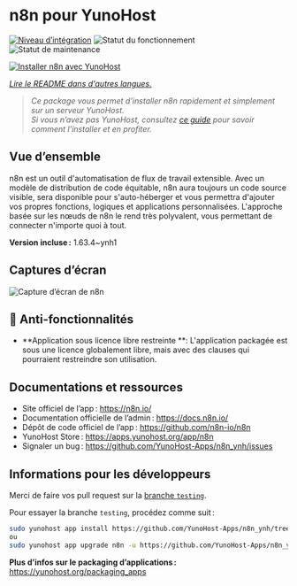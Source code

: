 <!--
Nota bene : ce README est automatiquement généré par <https://github.com/YunoHost/apps/tree/master/tools/readme_generator>
Il NE doit PAS être modifié à la main.
-->

# n8n pour YunoHost

[![Niveau d’intégration](https://dash.yunohost.org/integration/n8n.svg)](https://ci-apps.yunohost.org/ci/apps/n8n/) ![Statut du fonctionnement](https://ci-apps.yunohost.org/ci/badges/n8n.status.svg) ![Statut de maintenance](https://ci-apps.yunohost.org/ci/badges/n8n.maintain.svg)

[![Installer n8n avec YunoHost](https://install-app.yunohost.org/install-with-yunohost.svg)](https://install-app.yunohost.org/?app=n8n)

*[Lire le README dans d'autres langues.](./ALL_README.md)*

> *Ce package vous permet d’installer n8n rapidement et simplement sur un serveur YunoHost.*  
> *Si vous n’avez pas YunoHost, consultez [ce guide](https://yunohost.org/install) pour savoir comment l’installer et en profiter.*

## Vue d’ensemble

n8n est un outil d'automatisation de flux de travail extensible. Avec un modèle de distribution de code équitable, n8n aura toujours un code source visible, sera disponible pour s'auto-héberger et vous permettra d'ajouter vos propres fonctions, logiques et applications personnalisées. L'approche basée sur les nœuds de n8n le rend très polyvalent, vous permettant de connecter n'importe quoi à tout.


**Version incluse :** 1.63.4~ynh1

## Captures d’écran

![Capture d’écran de n8n](./doc/screenshots/n8n-screenshot.png)

## :red_circle: Anti-fonctionnalités

- **Application sous licence libre restreinte **: L'application packagée est sous une licence globalement libre, mais avec des clauses qui pourraient restreindre son utilisation.

## Documentations et ressources

- Site officiel de l’app : <https://n8n.io/>
- Documentation officielle de l’admin : <https://docs.n8n.io/>
- Dépôt de code officiel de l’app : <https://github.com/n8n-io/n8n>
- YunoHost Store : <https://apps.yunohost.org/app/n8n>
- Signaler un bug : <https://github.com/YunoHost-Apps/n8n_ynh/issues>

## Informations pour les développeurs

Merci de faire vos pull request sur la [branche `testing`](https://github.com/YunoHost-Apps/n8n_ynh/tree/testing).

Pour essayer la branche `testing`, procédez comme suit :

```bash
sudo yunohost app install https://github.com/YunoHost-Apps/n8n_ynh/tree/testing --debug
ou
sudo yunohost app upgrade n8n -u https://github.com/YunoHost-Apps/n8n_ynh/tree/testing --debug
```

**Plus d’infos sur le packaging d’applications :** <https://yunohost.org/packaging_apps>
